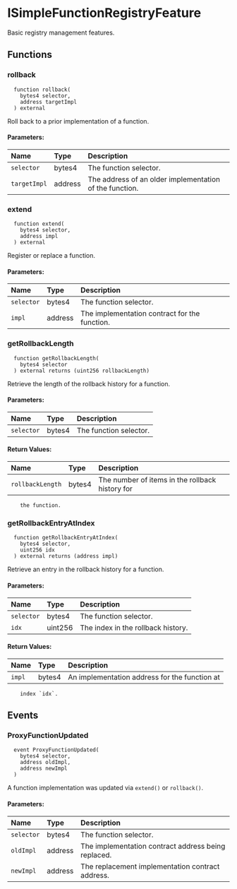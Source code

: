 # ISimpleFunctionRegistryFeature

Basic registry management features.



## Functions
### rollback
```solidity
  function rollback(
    bytes4 selector,
    address targetImpl
  ) external
```
Roll back to a prior implementation of a function.


#### Parameters:
| Name | Type | Description                                                          |
| :--- | :--- | :------------------------------------------------------------------- |
|`selector` | bytes4 | The function selector.
|`targetImpl` | address | The address of an older implementation of the function.

### extend
```solidity
  function extend(
    bytes4 selector,
    address impl
  ) external
```
Register or replace a function.


#### Parameters:
| Name | Type | Description                                                          |
| :--- | :--- | :------------------------------------------------------------------- |
|`selector` | bytes4 | The function selector.
|`impl` | address | The implementation contract for the function.

### getRollbackLength
```solidity
  function getRollbackLength(
    bytes4 selector
  ) external returns (uint256 rollbackLength)
```
Retrieve the length of the rollback history for a function.


#### Parameters:
| Name | Type | Description                                                          |
| :--- | :--- | :------------------------------------------------------------------- |
|`selector` | bytes4 | The function selector.

#### Return Values:
| Name                           | Type          | Description                                                                  |
| :----------------------------- | :------------ | :--------------------------------------------------------------------------- |
|`rollbackLength`| bytes4 | The number of items in the rollback history for
        the function.
### getRollbackEntryAtIndex
```solidity
  function getRollbackEntryAtIndex(
    bytes4 selector,
    uint256 idx
  ) external returns (address impl)
```
Retrieve an entry in the rollback history for a function.


#### Parameters:
| Name | Type | Description                                                          |
| :--- | :--- | :------------------------------------------------------------------- |
|`selector` | bytes4 | The function selector.
|`idx` | uint256 | The index in the rollback history.

#### Return Values:
| Name                           | Type          | Description                                                                  |
| :----------------------------- | :------------ | :--------------------------------------------------------------------------- |
|`impl`| bytes4 | An implementation address for the function at
        index `idx`.

## Events
### ProxyFunctionUpdated
```solidity
  event ProxyFunctionUpdated(
    bytes4 selector,
    address oldImpl,
    address newImpl
  )
```
A function implementation was updated via `extend()` or `rollback()`.


#### Parameters:
| Name                           | Type          | Description                                    |
| :----------------------------- | :------------ | :--------------------------------------------- |
|`selector`| bytes4 | The function selector.
|`oldImpl`| address | The implementation contract address being replaced.
|`newImpl`| address | The replacement implementation contract address.




